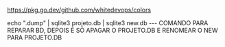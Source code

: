 https://pkg.go.dev/github.com/whitedevops/colors

echo ".dump" | sqlite3 projeto.db | sqlite3 new.db --- COMANDO PARA REPARAR BD, DEPOIS É SÓ APAGAR O PROJETO.DB E RENOMEAR O NEW PARA PROJETO.DB
